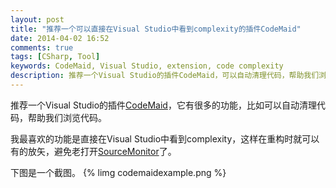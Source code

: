 ```yaml
---
layout: post
title: "推荐一个可以直接在Visual Studio中看到complexity的插件CodeMaid"
date: 2014-04-02 16:52
comments: true
tags: [CSharp, Tool]
keywords: CodeMaid, Visual Studio, extension, code complexity
description: 推荐一个Visual Studio的插件CodeMaid，可以自动清理代码，帮助我们浏览代码，我最喜欢的功能是直接在Visual Studio中看到complexity，这样在重构时就可以有的放矢，避免老打开SourceMonitor了。
---
```


推荐一个Visual Studio的插件[CodeMaid](http://www.codemaid.net/)，它有很多的功能，比如可以自动清理代码，帮助我们浏览代码。

我最喜欢的功能是直接在Visual Studio中看到complexity，这样在重构时就可以有的放矢，避免老打开[SourceMonitor](http://www.campwoodsw.com/sourcemonitor.html)了。

下图是一个截图。
{% limg codemaidexample.png %}

